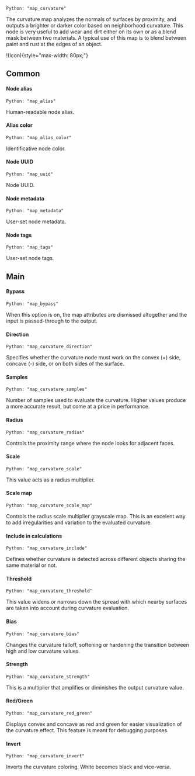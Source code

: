`Python: "map_curvature"`

The curvature map analyzes the normals of surfaces by proximity, and outputs a brighter or darker color based on neighborhood curvature. This node is very useful to add wear and dirt either on its own or as a blend mask between two materials. A typical use of this map is to blend between paint and rust at the edges of an object.

!(Icon){style="max-width: 80px;"}

## Common

#### Node alias
`Python: "map_alias"`

Human-readable node alias.

#### Alias color
`Python: "map_alias_color"`

Identificative node color.

#### Node UUID
`Python: "map_uuid"`

Node UUID.

#### Node metadata
`Python: "map_metadata"`

User-set node metadata.

#### Node tags
`Python: "map_tags"`

User-set node tags.

## Main

#### Bypass
`Python: "map_bypass"`

When this option is on, the map attributes are dismissed altogether and the input is passed-through to the output.

#### Direction
`Python: "map_curvature_direction"`

Specifies whether the curvature node must work on the convex (+) side, concave (-) side, or on both sides of the surface.

#### Samples
`Python: "map_curvature_samples"`

Number of samples used to evaluate the curvature. Higher values produce a more accurate result, but come at a price in performance.

#### Radius
`Python: "map_curvature_radius"`

Controls the proximity range where the node looks for adjacent faces.

#### Scale
`Python: "map_curvature_scale"`

This value acts as a radius multiplier.

#### Scale map
`Python: "map_curvature_scale_map"`

Controls the radius scale multiplier grayscale map. This is an excelent way to add irregularities and variation to the evaluated curvature.

#### Include in calculations
`Python: "map_curvature_include"`

Defines whether curvature is detected across different objects sharing the same material or not.

#### Threshold
`Python: "map_curvature_threshold"`

This value widens or narrows down the spread with which nearby surfaces are taken into account during curvature evaluation.

#### Bias
`Python: "map_curvature_bias"`

Changes the curvature falloff, softening or hardening the transition between high and low curvature values.

#### Strength
`Python: "map_curvature_strength"`

This is a multiplier that amplifies or diminishes the output curvature value.

#### Red/Green
`Python: "map_curvature_red_green"`

Displays convex and concave as red and green for easier visualization of the curvature effect. This feature is meant for debugging purposes.

#### Invert
`Python: "map_curvature_invert"`

Inverts the curvature coloring. White becomes black and vice-versa.

